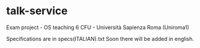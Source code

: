 # talk-service
Exam project - OS teaching 6 CFU - Università Sapienza Roma (Uniroma1)

Specifications are in specs(ITALIAN).txt
Soon there will be added in english.
